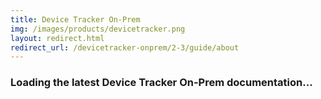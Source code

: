 ```yaml
---
title: Device Tracker On-Prem
img: /images/products/devicetracker.png
layout: redirect.html
redirect_url: /devicetracker-onprem/2-3/guide/about
---
```


### Loading the latest Device Tracker On-Prem documentation...
